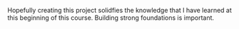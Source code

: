 Hopefully creating this project solidfies the knowledge that I have learned at this beginning of this course. Building strong foundations is important. 